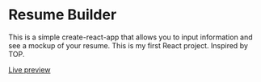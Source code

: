 # Resume Builder
This is a simple create-react-app that allows you to input information and see a mockup of your resume. This is my first React project. Inspired by TOP. 

[Live preview](https://rypmaloney.github.io/resume-builder/)

